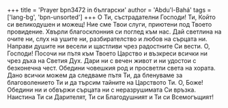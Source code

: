 +++
title = 'Prayer bpn3472 in български'
author = 'Abdu'l-Bahá'
tags = ['lang-bg', 'bpn-unsorted']
+++
О Ти, състрадателни Господи! Ти, Който си великодушен и можещ! Ние сме Твои слуги, приютени под Твоето провидение. Хвърли благосклонния си поглед към нас. Дай светлина на очите ни, слух на ушите ни, разбирателство и любов на сърцата ни. Направи душите ни весели и щастливи чрез радостните Си вести. О, Господи! Посочи ни пътя към Твоето Царство и възкреси всички ни чрез дъха на Светия Дух. Дари ни с вечен живот и ни удостои с безконечна чест. Обедини човешкия род и просветли света на хората. Дано всички можем да следваме пътя Ти, да бленуваме за благоволението Ти и да търсим тайните на Царството Ти. О, Боже! Обедини ни и обвържи сърцата ни с неразрушимата Си връзка. Наистина Ти си Дарителят, Ти си Благодушният и Ти си Всемогъщият!
